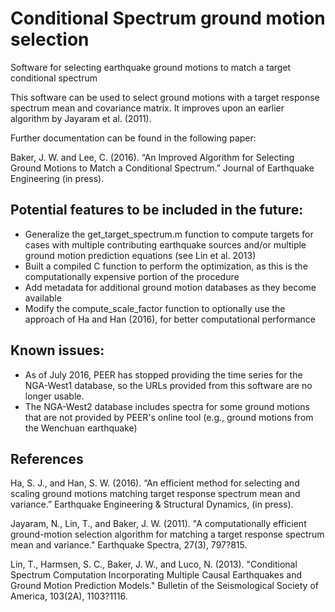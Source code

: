 # Conditional Spectrum ground motion selection
Software for selecting earthquake ground motions to match a target conditional spectrum

This software can be used to select ground motions with a target response spectrum mean and covariance matrix. It improves upon an earlier algorithm by Jayaram et al. (2011).

Further documentation can be found in the following paper:

Baker, J. W. and Lee, C. (2016). “An Improved Algorithm for Selecting Ground Motions to Match a Conditional Spectrum.” Journal of Earthquake Engineering (in press).



## Potential features to be included in the future:
* Generalize the get_target_spectrum.m function to compute targets for cases with multiple contributing earthquake sources and/or multiple ground motion prediction equations (see Lin et al. 2013)
* Built a compiled C function to perform the optimization, as this is the computationally expensive portion of the procedure
* Add metadata for additional ground motion databases as they become available
* Modify the compute_scale_factor function to optionally use the approach of Ha and Han (2016), for better computational performance

## Known issues:
* As of July 2016, PEER has stopped providing the time series for the NGA-West1 database, so the URLs provided from this software are no longer usable.
* The NGA-West2 database includes spectra for some ground motions that are not provided by PEER's online tool (e.g., ground motions from the Wenchuan earthquake)

## References

Ha, S. J., and Han, S. W. (2016). “An efficient method for selecting and scaling ground motions matching target response spectrum mean and variance.” Earthquake Engineering & Structural Dynamics, (in press).

Jayaram, N., Lin, T., and Baker, J. W. (2011). "A computationally efficient ground-motion selection algorithm for matching a target response spectrum mean and variance." Earthquake Spectra, 27(3), 797?815.

Lin, T., Harmsen, S. C., Baker, J. W., and Luco, N. (2013). "Conditional Spectrum Computation Incorporating Multiple Causal Earthquakes and Ground Motion Prediction Models." Bulletin of the Seismological Society of America, 103(2A), 1103?1116.

